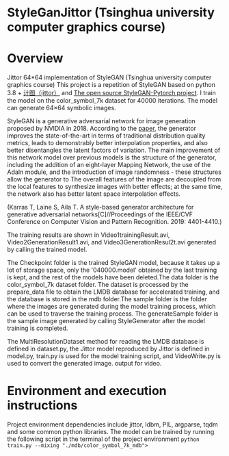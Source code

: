 # StyleGanJittor (Tsinghua university computer graphics course)
# Overview
Jittor 64*64 implementation of StyleGAN (Tsinghua university computer graphics course)
This project is a repetition of StyleGAN based on python 3.8 + [计图（jittor）](https://github.com/Jittor/jittor) and [The open source StyleGAN-Pytorch project](https://github.com/rosinality/style-based-gan-pytorch). I train the model on the color_symbol_7k dataset for 40000 iterations. The model can generate 64×64 symbolic images.


StyleGAN is a generative adversarial network for image generation proposed by NVIDIA in 2018. According to the [paper](https://openaccess.thecvf.com/content_CVPR_2019/html/Karras_A_Style-Based_Generator_Architecture_for_Generative_Adversarial_Networks_CVPR_2019_paper.html), the generator improves the state-of-the-art in terms of traditional distribution quality metrics, leads to demonstrably better interpolation properties, and also better disentangles the latent factors of variation. The main improvement of this network model over previous models is the structure of the generator, including the addition of an eight-layer Mapping Network, the use of the AdaIn module, and the introduction of image randomness - these structures allow the generator to The overall features of the image are decoupled from the local features to synthesize images with better effects; at the same time, the network also has better latent space interpolation effects.

(Karras T, Laine S, Aila T. A style-based generator architecture for generative adversarial networks[C]//Proceedings of the IEEE/CVF Conference on Computer Vision and Pattern Recognition. 2019: 4401-4410.)

The training results are shown in Video1trainingResult.avi, Video2GenerationResult1.avi, and Video3GenerationResul2t.avi generated by calling the trained model.

The Checkpoint folder is the trained StyleGAN model, because it takes up a lot of storage space, only the '040000.model' obtained by the last training is kept, and the rest of the models have been deleted.The data folder is the color_symbol_7k dataset folder. The dataset is processed by the prepare_data file to obtain the LMDB database for accelerated training, and the database is stored in the mdb folder.The sample folder is the folder where the images are generated during the model training process, which can be used to traverse the training process. The generateSample folder is the sample image generated by calling StyleGenerator after the model training is completed.

The MultiResolutionDataset method for reading the LMDB database is defined in dataset.py, the Jittor model reproduced by Jittor is defined in model.py, train.py is used for the model training script, and VideoWrite.py is used to convert the generated image. output for video.

# Environment and execution instructions
Project environment dependencies include jittor, ldbm, PIL, argparse, tqdm and some common python libraries.
The model can be trained by running the following script in the terminal of the project environment
`python train.py --mixing "./mdb/color_symbol_7k_mdb">`


